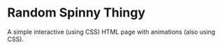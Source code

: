 # Random Spinny Thingy

A simple interactive (using CSS) HTML page with animations (also using CSS).
